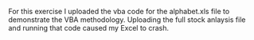 For this exercise I uploaded the vba code for the alphabet.xls file to demonstrate the VBA methodology. Uploading the full stock anlaysis file and running that code caused my Excel to crash.
